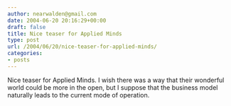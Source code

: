 ```yaml
---
author: nearwalden@gmail.com
date: 2004-06-20 20:16:29+00:00
draft: false
title: Nice teaser for Applied Minds
type: post
url: /2004/06/20/nice-teaser-for-applied-minds/
categories:
- posts
---
```


Nice teaser for Applied Minds.  I wish there was a way that their wonderful world could be more in the open, but I suppose that the business model naturally leads to the current mode of operation. 



